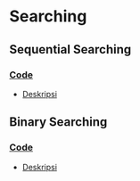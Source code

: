 # Searching
## Sequential Searching
### [Code](https://github.com/Leonnyndra/ASD/blob/f53c1a16a7ca9093097ea74b1d88afc643c2fe5b/Searching/Sequential%20Searching.c)
* [Deskripsi](https://github.com/Leonnyndra/ASD/blob/f53c1a16a7ca9093097ea74b1d88afc643c2fe5b/Searching/Desc/Deskripsi%20Sequential)

## Binary Searching
### [Code](https://github.com/Leonnyndra/ASD/blob/f53c1a16a7ca9093097ea74b1d88afc643c2fe5b/Searching/Binary%20Searching.c)
* [Deskripsi](https://github.com/Leonnyndra/ASD/blob/f53c1a16a7ca9093097ea74b1d88afc643c2fe5b/Searching/Desc/Deskripsi%20Binary)